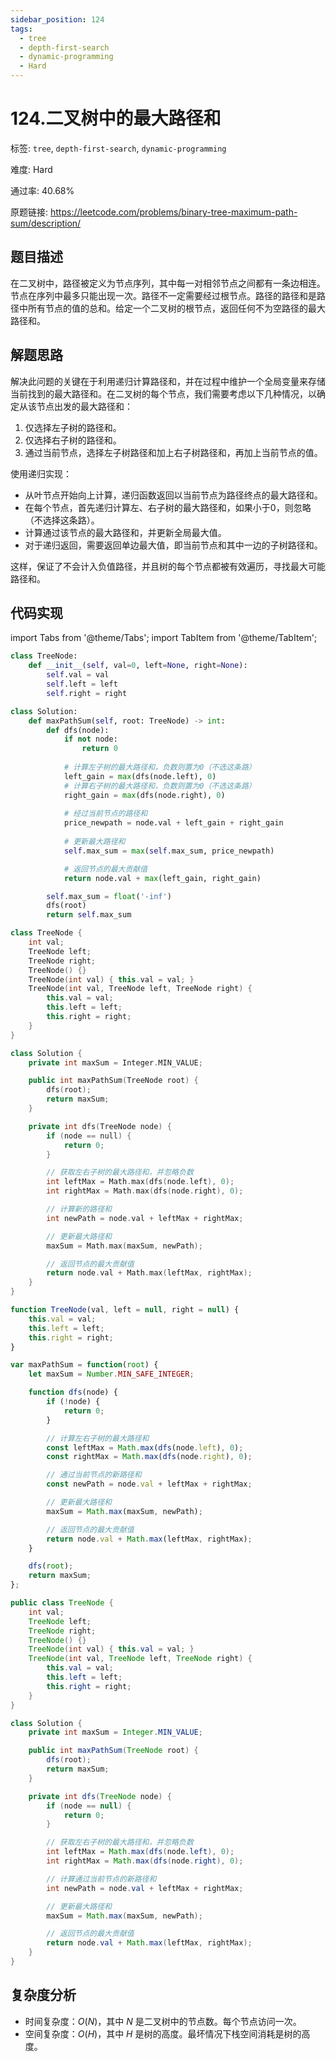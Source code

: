```yaml
---
sidebar_position: 124
tags:
  - tree
  - depth-first-search
  - dynamic-programming
  - Hard
---
```


# 124.二叉树中的最大路径和

标签: `tree`, `depth-first-search`, `dynamic-programming`

难度: Hard

通过率: 40.68%

原题链接: https://leetcode.com/problems/binary-tree-maximum-path-sum/description/

## 题目描述
在二叉树中，路径被定义为节点序列，其中每一对相邻节点之间都有一条边相连。节点在序列中最多只能出现一次。路径不一定需要经过根节点。路径的路径和是路径中所有节点的值的总和。给定一个二叉树的根节点，返回任何不为空路径的最大路径和。

## 解题思路
解决此问题的关键在于利用递归计算路径和，并在过程中维护一个全局变量来存储当前找到的最大路径和。在二叉树的每个节点，我们需要考虑以下几种情况，以确定从该节点出发的最大路径和：

1. 仅选择左子树的路径和。
2. 仅选择右子树的路径和。
3. 通过当前节点，选择左子树路径和加上右子树路径和，再加上当前节点的值。

使用递归实现：

- 从叶节点开始向上计算，递归函数返回以当前节点为路径终点的最大路径和。
- 在每个节点，首先递归计算左、右子树的最大路径和，如果小于0，则忽略（不选择这条路）。 
- 计算通过该节点的最大路径和，并更新全局最大值。
- 对于递归返回，需要返回单边最大值，即当前节点和其中一边的子树路径和。

这样，保证了不会计入负值路径，并且树的每个节点都被有效遍历，寻找最大可能路径和。

## 代码实现
import Tabs from '@theme/Tabs';
import TabItem from '@theme/TabItem';

<Tabs>
<TabItem value="python" label="Python">

```python
class TreeNode:
    def __init__(self, val=0, left=None, right=None):
        self.val = val
        self.left = left
        self.right = right

class Solution:
    def maxPathSum(self, root: TreeNode) -> int:
        def dfs(node):
            if not node:
                return 0
            
            # 计算左子树的最大路径和，负数则置为0（不选这条路）
            left_gain = max(dfs(node.left), 0)
            # 计算右子树的最大路径和，负数则置为0（不选这条路）
            right_gain = max(dfs(node.right), 0)
            
            # 经过当前节点的路径和
            price_newpath = node.val + left_gain + right_gain
            
            # 更新最大路径和
            self.max_sum = max(self.max_sum, price_newpath)

            # 返回节点的最大贡献值
            return node.val + max(left_gain, right_gain)

        self.max_sum = float('-inf')
        dfs(root)
        return self.max_sum
```

</TabItem>
<TabItem value="cpp" label="C++">

```cpp
class TreeNode {
    int val;
    TreeNode left;
    TreeNode right;
    TreeNode() {}
    TreeNode(int val) { this.val = val; }
    TreeNode(int val, TreeNode left, TreeNode right) {
        this.val = val;
        this.left = left;
        this.right = right;
    }
}

class Solution {
    private int maxSum = Integer.MIN_VALUE;

    public int maxPathSum(TreeNode root) {
        dfs(root);
        return maxSum;
    }

    private int dfs(TreeNode node) {
        if (node == null) {
            return 0;
        }

        // 获取左右子树的最大路径和，并忽略负数
        int leftMax = Math.max(dfs(node.left), 0);
        int rightMax = Math.max(dfs(node.right), 0);

        // 计算新的路径和
        int newPath = node.val + leftMax + rightMax;

        // 更新最大路径和
        maxSum = Math.max(maxSum, newPath);

        // 返回节点的最大贡献值
        return node.val + Math.max(leftMax, rightMax);
    }
}
```

</TabItem>
<TabItem value="javascript" label="JavaScript">

```javascript
function TreeNode(val, left = null, right = null) {
    this.val = val;
    this.left = left;
    this.right = right;
}

var maxPathSum = function(root) {
    let maxSum = Number.MIN_SAFE_INTEGER;

    function dfs(node) {
        if (!node) {
            return 0;
        }

        // 计算左右子树的最大路径和
        const leftMax = Math.max(dfs(node.left), 0);
        const rightMax = Math.max(dfs(node.right), 0);

        // 通过当前节点的新路径和
        const newPath = node.val + leftMax + rightMax;

        // 更新最大路径和
        maxSum = Math.max(maxSum, newPath);

        // 返回节点的最大贡献值
        return node.val + Math.max(leftMax, rightMax);
    }

    dfs(root);
    return maxSum;
};
```

</TabItem>
<TabItem value="java" label="Java">

```java
public class TreeNode {
    int val;
    TreeNode left;
    TreeNode right;
    TreeNode() {}
    TreeNode(int val) { this.val = val; }
    TreeNode(int val, TreeNode left, TreeNode right) {
        this.val = val;
        this.left = left;
        this.right = right;
    }
}

class Solution {
    private int maxSum = Integer.MIN_VALUE;

    public int maxPathSum(TreeNode root) {
        dfs(root);
        return maxSum;
    }

    private int dfs(TreeNode node) {
        if (node == null) {
            return 0;
        }

        // 获取左右子树的最大路径和，并忽略负数
        int leftMax = Math.max(dfs(node.left), 0);
        int rightMax = Math.max(dfs(node.right), 0);

        // 计算通过当前节点的新路径和
        int newPath = node.val + leftMax + rightMax;

        // 更新最大路径和
        maxSum = Math.max(maxSum, newPath);

        // 返回节点的最大贡献值
        return node.val + Math.max(leftMax, rightMax);
    }
}
```

</TabItem>
</Tabs>

## 复杂度分析
- 时间复杂度：$O(N)$，其中 $N$ 是二叉树中的节点数。每个节点访问一次。
- 空间复杂度：$O(H)$，其中 $H$ 是树的高度。最坏情况下栈空间消耗是树的高度。
